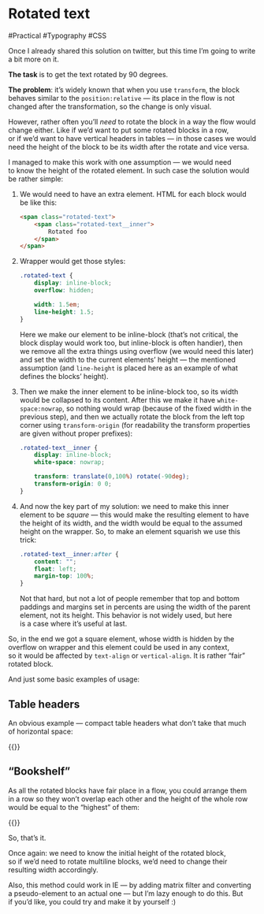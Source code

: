 # Rotated text

#Practical #Typography #CSS

Once I already shared this solution on twitter, but this time I’m going to write a bit more on it.

**The task** is to get the text rotated by 90 degrees.

**The problem**: it’s widely known that when you use `transform`, the block behaves similar to the `position:relative` — its place in the flow is not changed after the transformation, so the change is only visual.

However, rather often you’ll _need_ to rotate the block in a way the flow would change either. Like if we’d want to put some rotated blocks in a row, or if we’d want to have vertical headers in tables — in those cases we would need the height of the block to be its width after the rotate and vice versa.

I managed to make this work with one assumption — we would need to know the height of the rotated element. In such case the solution would be rather simple:

1. We would need to have an extra element. HTML for each block would be like this:

    ``` HTML
    <span class="rotated-text">
        <span class="rotated-text__inner">
            Rotated foo
        </span>
    </span>
    ```

2. Wrapper would get those styles:

    ``` CSS
    .rotated-text {
        display: inline-block;
        overflow: hidden;

        width: 1.5em;
        line-height: 1.5;
    }
    ```

    Here we make our element to be inline-block (that’s not critical, the block display would work too, but inline-block is often handier), then we remove all the extra things using overflow (we would need this later) and set the width to the current elements’ height — the mentioned assumption (and `line-height` is placed here as an example of what defines the blocks’ height).

3. Then we make the inner element to be inline-block too, so its width would be collapsed to its content. After this we make it have `white-space:nowrap`, so nothing would wrap (because of the fixed width in the previous step), and then we actually rotate the block from the left top corner using `transform-origin` (for readability the transform properties are given without proper prefixes):

    ``` CSS
    .rotated-text__inner {
        display: inline-block;
        white-space: nowrap;

        transform: translate(0,100%) rotate(-90deg);
        transform-origin: 0 0;
    }
    ```

4. And now the key part of my solution: we need to make this inner element to be _square_ — this would make the resulting element to have the height of its width, and the width would be equal to the assumed height on the wrapper. So, to make an element squarish we use this trick:

    ``` CSS
    .rotated-text__inner:after {
        content: "";
        float: left;
        margin-top: 100%;
    }
    ```

    Not that hard, but not a lot of people remember that top and bottom paddings and margins set in percents are using the width of the parent element, not its height. This behavior is not widely used, but here is a case where it’s useful at last.

So, in the end we got a square element, whose width is hidden by the overflow on wrapper and this element could be used in any context, so it would be affected by `text-align` or `vertical-align`. It is rather “fair” rotated block.

And just some basic examples of usage:

## Table headers

An obvious example — compact table headers what don’t take that much of horizontal space:

{{<Partial src="rotated-text.html" />}}

## “Bookshelf”

As all the rotated blocks have fair place in a flow, you could arrange them in a row so they won’t overlap each other and the height of the whole row would be equal to the “highest” of them:

{{<Partial src="rotated-text_books.html" />}}

So, that’s it.

Once again: we need to know the initial height of the rotated block, so if we’d need to rotate multiline blocks, we’d need to change their resulting width accordingly.

Also, this method could work in IE — by adding matrix filter and converting a pseudo-element to an actual one — but I’m lazy enough to do this. But if you’d like, you could try and make it by yourself :)
